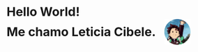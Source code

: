 <h1>
    <span>Hello World!</span>
    <br>
    <span style="display: inline-flex; align-items: center;">
        Me chamo Leticia Cibele.
        <img src="imagens/fotor-20241027182025.png" alt="Imagem de Tanjiro anime demon slayer" width="60px" style="margin-left: 20px;">
    </span>
</h1>